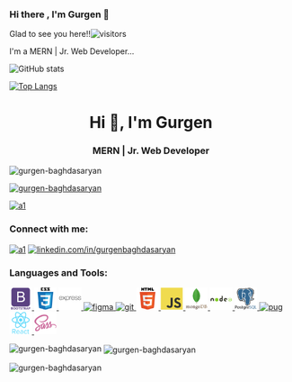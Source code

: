 ### Hi there , I'm Gurgen 👋

Glad to see you here!!![visitors](https://visitor-badge.glitch.me/badge?page_id=gurgen-baghdasaryan)

I'm a MERN | Jr. Web Developer...





![ GitHub stats](https://github-readme-stats.vercel.app/api?username=gurgen-baghdasaryan&theme=dark&show_icons=true)


[![Top Langs](https://github-readme-stats.vercel.app/api/top-langs/?username=gurgen-baghdasaryan&layout=compact)](https://github.com/gurgen-baghdasaryan/github-readme-stats)


<h1 align="center">Hi 👋, I'm Gurgen</h1>
<h3 align="center">MERN | Jr. Web Developer</h3>

<p align="left"> <img src="https://komarev.com/ghpvc/?username=gurgen-baghdasaryan&label=Profile%20views&color=0e75b6&style=flat" alt="gurgen-baghdasaryan" /> </p>

<p align="left"> <a href="https://github.com/ryo-ma/github-profile-trophy"><img src="https://github-profile-trophy.vercel.app/?username=gurgen-baghdasaryan" alt="gurgen-baghdasaryan" /></a> </p>

<p align="left"> <a href="https://twitter.com/a1" target="blank"><img src="https://img.shields.io/twitter/follow/a1?logo=twitter&style=for-the-badge" alt="a1" /></a> </p>

<h3 align="left">Connect with me:</h3>
<p align="left">
<a href="https://twitter.com/a1" target="blank"><img align="center" src="https://raw.githubusercontent.com/rahuldkjain/github-profile-readme-generator/master/src/images/icons/Social/twitter.svg" alt="a1" height="30" width="40" /></a>
<a href="https://linkedin.com/in/linkedin.com/in/gurgenbaghdasaryan" target="blank"><img align="center" src="https://raw.githubusercontent.com/rahuldkjain/github-profile-readme-generator/master/src/images/icons/Social/linked-in-alt.svg" alt="linkedin.com/in/gurgenbaghdasaryan" height="30" width="40" /></a>
</p>

<h3 align="left">Languages and Tools:</h3>
<p align="left"> <a href="https://getbootstrap.com" target="_blank" rel="noreferrer"> <img src="https://raw.githubusercontent.com/devicons/devicon/master/icons/bootstrap/bootstrap-plain-wordmark.svg" alt="bootstrap" width="40" height="40"/> </a> <a href="https://www.w3schools.com/css/" target="_blank" rel="noreferrer"> <img src="https://raw.githubusercontent.com/devicons/devicon/master/icons/css3/css3-original-wordmark.svg" alt="css3" width="40" height="40"/> </a> <a href="https://expressjs.com" target="_blank" rel="noreferrer"> <img src="https://raw.githubusercontent.com/devicons/devicon/master/icons/express/express-original-wordmark.svg" alt="express" width="40" height="40"/> </a> <a href="https://www.figma.com/" target="_blank" rel="noreferrer"> <img src="https://www.vectorlogo.zone/logos/figma/figma-icon.svg" alt="figma" width="40" height="40"/> </a> <a href="https://git-scm.com/" target="_blank" rel="noreferrer"> <img src="https://www.vectorlogo.zone/logos/git-scm/git-scm-icon.svg" alt="git" width="40" height="40"/> </a> <a href="https://www.w3.org/html/" target="_blank" rel="noreferrer"> <img src="https://raw.githubusercontent.com/devicons/devicon/master/icons/html5/html5-original-wordmark.svg" alt="html5" width="40" height="40"/> </a> <a href="https://developer.mozilla.org/en-US/docs/Web/JavaScript" target="_blank" rel="noreferrer"> <img src="https://raw.githubusercontent.com/devicons/devicon/master/icons/javascript/javascript-original.svg" alt="javascript" width="40" height="40"/> </a> <a href="https://www.mongodb.com/" target="_blank" rel="noreferrer"> <img src="https://raw.githubusercontent.com/devicons/devicon/master/icons/mongodb/mongodb-original-wordmark.svg" alt="mongodb" width="40" height="40"/> </a> <a href="https://nodejs.org" target="_blank" rel="noreferrer"> <img src="https://raw.githubusercontent.com/devicons/devicon/master/icons/nodejs/nodejs-original-wordmark.svg" alt="nodejs" width="40" height="40"/> </a> <a href="https://www.postgresql.org" target="_blank" rel="noreferrer"> <img src="https://raw.githubusercontent.com/devicons/devicon/master/icons/postgresql/postgresql-original-wordmark.svg" alt="postgresql" width="40" height="40"/> </a> <a href="https://pugjs.org" target="_blank" rel="noreferrer"> <img src="https://cdn.worldvectorlogo.com/logos/pug.svg" alt="pug" width="40" height="40"/> </a> <a href="https://reactjs.org/" target="_blank" rel="noreferrer"> <img src="https://raw.githubusercontent.com/devicons/devicon/master/icons/react/react-original-wordmark.svg" alt="react" width="40" height="40"/> </a> <a href="https://sass-lang.com" target="_blank" rel="noreferrer"> <img src="https://raw.githubusercontent.com/devicons/devicon/master/icons/sass/sass-original.svg" alt="sass" width="40" height="40"/> </a> </p>

<p><img align="left" src="https://github-readme-stats.vercel.app/api/top-langs?username=gurgen-baghdasaryan&show_icons=true&locale=en&layout=compact" alt="gurgen-baghdasaryan" /></p>

<p>&nbsp;<img align="center" src="https://github-readme-stats.vercel.app/api?username=gurgen-baghdasaryan&show_icons=true&locale=en" alt="gurgen-baghdasaryan" /></p>

<p><img align="center" src="https://github-readme-streak-stats.herokuapp.com/?user=gurgen-baghdasaryan&" alt="gurgen-baghdasaryan" /></p>







